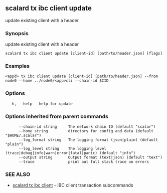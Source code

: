 ## scalard tx ibc client update

update existing client with a header

### Synopsis

update existing client with a header

```
scalard tx ibc client update [client-id] [path/to/header.json] [flags]
```

### Examples

```
<appd> tx ibc client update [client-id] [path/to/header.json] --from node0 --home ../node0/<app>cli --chain-id $CID
```

### Options

```
  -h, --help   help for update
```

### Options inherited from parent commands

```
      --chain-id string     The network chain ID (default "scalar")
      --home string         directory for config and data (default "$HOME/.scalar")
      --log_format string   The logging format (json|plain) (default "plain")
      --log_level string    The logging level (trace|debug|info|warn|error|fatal|panic) (default "info")
      --output string       Output format (text|json) (default "text")
      --trace               print out full stack trace on errors
```

### SEE ALSO

- [scalard tx ibc client](scalard_tx_ibc_client.md) - IBC client transaction subcommands

